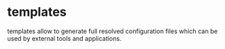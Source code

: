 # templates
templates allow to generate full resolved configuration files which can be used by external tools and applications. 
